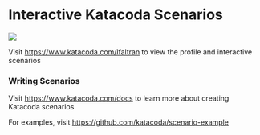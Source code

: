 # Interactive Katacoda Scenarios

[![](http://shields.katacoda.com/katacoda/lfaltran/count.svg)](https://www.katacoda.com/lfaltran "Get your profile on Katacoda.com")

Visit https://www.katacoda.com/lfaltran to view the profile and interactive scenarios

### Writing Scenarios
Visit https://www.katacoda.com/docs to learn more about creating Katacoda scenarios

For examples, visit https://github.com/katacoda/scenario-example
